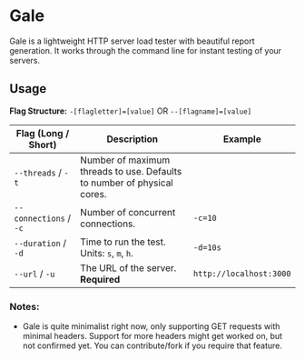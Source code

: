 # Gale
Gale is a lightweight HTTP server load tester with beautiful report generation. It works through the command line for instant testing of your servers.


## Usage

**Flag Structure:** `-[flagletter]=[value]` OR `--[flagname]=[value]`

| Flag (Long / Short)       | Description                                                                 | Example                   |
|---------------------------|-----------------------------------------------------------------------------|---------------------------|
| `--threads` / `-t`        | Number of maximum threads to use. Defaults to number of physical cores.    |                           |
| `--connections` / `-c`    | Number of concurrent connections.                                           | `-c=10`                   |
| `--duration` / `-d`       | Time to run the test. Units: `s`, `m`, `h`.                                 | `-d=10s`                  |
| `--url` / `-u`            | The URL of the server. **Required**                                         | `http://localhost:3000`   |

### Notes:
- Gale is quite minimalist right now, only supporting GET requests with minimal headers. Support for more headers might get worked on, but not confirmed yet. You can contribute/fork if you require that feature.

